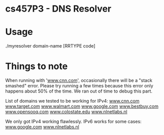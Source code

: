 cs457P3 - DNS Resolver
=======

Usage
=======
./myresolver domain-name [RRTYPE code]

Things to note
=======
When running with 'www.cnn.com', occasionally there will be a "stack smashed" error. Please try running a few times because this error only happens about 50% of the time. We ran out of time to debug this part.

List of domains we tested to be working for IPv4:
www.cnn.com
www.target.com
www.walmart.com
www.google.com
www.bestbuy.com
www.opensooq.com
www.colostate.edu
www.nlnetlabs.nl

We only got IPv4 working flawlessly. IPv6 works for some cases:
www.google.com
www.nlnetlabs.nl



